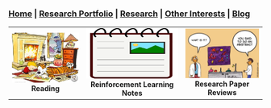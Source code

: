 
### [Home](README.md) | [Research Portfolio](/research.md) | [Research](research_projects.md) | [Other Interests](other_interests.md) | [Blog](blog.md) 

| | | |
|:-------------------------:|:-------------------------:|:-------------------------:|
[<img src="reading.jpg" width = "1603"/>](reading.md)  **Reading** |  [<img src="coursera_notes.png" height = "100" width = "1603"/>](rl_notes.md)  **Reinforcement Learning Notes**|[<img src="maria4.jpg" width = "1603"/>](paper_reviews.md)  **Research Paper Reviews**|
